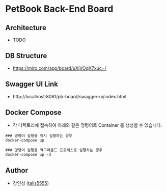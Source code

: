 # PetBook Back-End Board

## Architecture

- TODO

## DB Structure

- https://miro.com/app/board/uXjVOqX7xuc=/

## Swagger UI Link

- http://localhost:8081/pb-board/swagger-ui/index.html

## Docker Compose

- 각 디렉토리에 접속하여 아래와 같은 명령어로 Container 를 생성할 수 있습니다.

```
### 명령어 실행을 즉시 실행하는 경우
docker-compose up

### 명령어 실행을 백그라운드 프로세스로 실행하는 경우
docker-compose up -d
```

## Author

- 강인성 ([tails5555](https://github.com/tails5555))